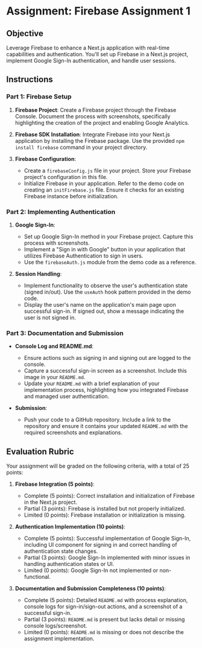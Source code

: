 # Assignment: Firebase Assignment 1

## Objective

Leverage Firebase to enhance a Next.js application with real-time capabilities and authentication. You'll set up Firebase in a Next.js project, implement Google Sign-In authentication, and handle user sessions.

## Instructions

### Part 1: Firebase Setup

1. **Firebase Project**: Create a Firebase project through the Firebase Console. Document the process with screenshots, specifically highlighting the creation of the project and enabling Google Analytics.

2. **Firebase SDK Installation**: Integrate Firebase into your Next.js application by installing the Firebase package. Use the provided `npm install firebase` command in your project directory.

3. **Firebase Configuration**:
   - Create a `firebaseConfig.js` file in your project. Store your Firebase project's configuration in this file.
   - Initialize Firebase in your application. Refer to the demo code on creating an `initFirebase.js` file. Ensure it checks for an existing Firebase instance before initialization.

### Part 2: Implementing Authentication

1. **Google Sign-In**:

   - Set up Google Sign-In method in your Firebase project. Capture this process with screenshots.
   - Implement a "Sign in with Google" button in your application that utilizes Firebase Authentication to sign in users.
   - Use the `firebaseAuth.js` module from the demo code as a reference.

2. **Session Handling**:
   - Implement functionality to observe the user's authentication state (signed in/out). Use the `useAuth` hook pattern provided in the demo code.
   - Display the user's name on the application's main page upon successful sign-in. If signed out, show a message indicating the user is not signed in.

### Part 3: Documentation and Submission

- **Console Log and README.md**:

  - Ensure actions such as signing in and signing out are logged to the console.
  - Capture a successful sign-in screen as a screenshot. Include this image in your `README.md`.
  - Update your `README.md` with a brief explanation of your implementation process, highlighting how you integrated Firebase and managed user authentication.

- **Submission**:
  - Push your code to a GitHub repository. Include a link to the repository and ensure it contains your updated `README.md` with the required screenshots and explanations.

## Evaluation Rubric

Your assignment will be graded on the following criteria, with a total of 25 points:

1. **Firebase Integration (5 points)**:

   - Complete (5 points): Correct installation and initialization of Firebase in the Next.js project.
   - Partial (3 points): Firebase is installed but not properly initialized.
   - Limited (0 points): Firebase installation or initialization is missing.

2. **Authentication Implementation (10 points)**:

   - Complete (5 points): Successful implementation of Google Sign-In, including UI component for signing in and correct handling of authentication state changes.
   - Partial (3 points): Google Sign-In implemented with minor issues in handling authentication states or UI.
   - Limited (0 points): Google Sign-In not implemented or non-functional.

3. **Documentation and Submission Completeness (10 points)**:
   - Complete (5 points): Detailed `README.md` with process explanation, console logs for sign-in/sign-out actions, and a screenshot of a successful sign-in.
   - Partial (3 points): `README.md` is present but lacks detail or missing console logs/screenshot.
   - Limited (0 points): `README.md` is missing or does not describe the assignment implementation.
